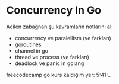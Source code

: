 # Concurrency In Go

Acilen zabağnan şu kavramların notlarını al:

- concurrency ve paralellism (ve farkları)
- goroutines
- channel in go
- thread ve process (ve farkları)
- deadlock ve panic in golang

freecodecamp go kurs kaldığım yer: 5:41:..

